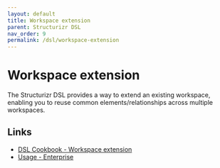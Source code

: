 ```yaml
---
layout: default
title: Workspace extension
parent: Structurizr DSL
nav_order: 9
permalink: /dsl/workspace-extension
---
```


# Workspace extension

The Structurizr DSL provides a way to extend an existing workspace, enabling you to reuse common elements/relationships
across multiple workspaces.

## Links

- [DSL Cookbook - Workspace extension](/dsl/cookbook/workspace-extension/)
- [Usage - Enterprise](/usage/enterprise)